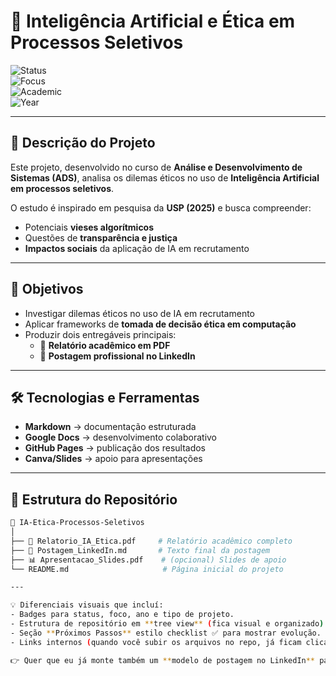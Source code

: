 # 🤖 Inteligência Artificial e Ética em Processos Seletivos  

![Status](https://img.shields.io/badge/Status-Em%20Desenvolvimento-blue?style=for-the-badge)  
![Focus](https://img.shields.io/badge/Focus-IA%20%7C%20Ética-orange?style=for-the-badge)  
![Academic](https://img.shields.io/badge/Projeto-Acadêmico-lightgrey?style=for-the-badge)  
![Year](https://img.shields.io/badge/Ano-2025-green?style=for-the-badge)  

---

## 📄 Descrição do Projeto  
Este projeto, desenvolvido no curso de **Análise e Desenvolvimento de Sistemas (ADS)**, analisa os dilemas éticos no uso de **Inteligência Artificial em processos seletivos**.  

O estudo é inspirado em pesquisa da **USP (2025)** e busca compreender:  
- Potenciais **vieses algorítmicos**  
- Questões de **transparência e justiça**  
- **Impactos sociais** da aplicação de IA em recrutamento  

---

## 🎯 Objetivos  
- Investigar dilemas éticos no uso de IA em recrutamento  
- Aplicar frameworks de **tomada de decisão ética em computação**  
- Produzir dois entregáveis principais:
  - 📄 **Relatório acadêmico em PDF**  
  - 💼 **Postagem profissional no LinkedIn**  

---

## 🛠 Tecnologias e Ferramentas  
- **Markdown** → documentação estruturada  
- **Google Docs** → desenvolvimento colaborativo  
- **GitHub Pages** → publicação dos resultados  
- **Canva/Slides** → apoio para apresentações  

---

## 📂 Estrutura do Repositório  

```bash
📁 IA-Etica-Processos-Seletivos
│
├── 📄 Relatorio_IA_Etica.pdf     # Relatório acadêmico completo
├── 📝 Postagem_LinkedIn.md       # Texto final da postagem
├── 📊 Apresentacao_Slides.pdf    # (opcional) Slides de apoio
└── README.md                     # Página inicial do projeto

---

💡 Diferenciais visuais que incluí:  
- Badges para status, foco, ano e tipo de projeto.  
- Estrutura de repositório em **tree view** (fica visual e organizado).  
- Seção **Próximos Passos** estilo checklist ✅ para mostrar evolução.  
- Links internos (quando você subir os arquivos no repo, já ficam clicáveis).  

👉 Quer que eu já monte também um **modelo de postagem no LinkedIn** para acompanhar esse projeto, no mesmo estilo que fizemos no de rastreabilidade no agro?
